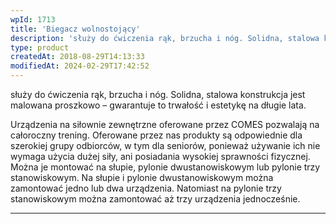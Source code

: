 ```yaml
---
wpId: 1713
title: 'Biegacz wolnostojący'
description: 'służy do ćwiczenia rąk, brzucha i nóg. Solidna, stalowa konstrukcja jest malowana proszkowo – gwarantuje to trwałość i estetykę na długie lata. Urządzenia na siłownie zewnętrzne oferowane przez COMES pozwalają na całoroczny trening. Oferowane przez nas produkty są odpowiednie dla szerokiej grupy odbiorców, w tym dla seniorów, ponieważ używanie ich nie wymaga użycia dużej siły, ...'
type: product
createdAt: 2018-08-29T14:13:33
modifiedAt: 2024-02-29T17:42:52
---
```



służy do ćwiczenia rąk, brzucha i nóg. Solidna, stalowa konstrukcja jest malowana proszkowo – gwarantuje to trwałość i estetykę na długie lata.

Urządzenia na siłownie zewnętrzne oferowane przez COMES pozwalają na całoroczny trening. Oferowane przez nas produkty są odpowiednie dla szerokiej grupy odbiorców, w tym dla seniorów, ponieważ używanie ich nie wymaga użycia dużej siły, ani posiadania wysokiej sprawności fizycznej. Można je montować na słupie, pylonie dwustanowiskowym lub pylonie trzy stanowiskowym. Na słupie i pylonie dwustanowiskowym można zamontować jedno lub dwa urządzenia. Natomiast na pylonie trzy stanowiskowym można zamontować aż trzy urządzenia jednocześnie.

* * *